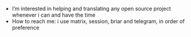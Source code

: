 
- I’m interested in helping and translating any open source project whenever i can and have the time
- How to reach me: i use matrix, session, briar and telegram, in order of preference

<!---
assjdksbak/assjdksbak is a ✨ special ✨ repository because its `README.md` (this file) appears on your GitHub profile.
You can click the Preview link to take a look at your changes.
--->
